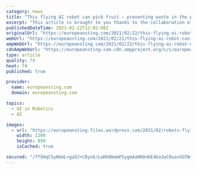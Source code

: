 ```yaml
---
category: news
title: "This flying AI robot can pick fruit – preventing waste in the process"
excerpt: "This article is brought to you thanks to the collaboration of The European Sting with the World Economic Forum. Author: Douglas Broom, Senior Writer, Formative Content There’s a"
publishedDateTime: 2021-02-22T12:02:00Z
originalUrl: "https://europeansting.com/2021/02/22/this-flying-ai-robot-can-pick-fruit-preventing-waste-in-the-process/"
webUrl: "https://europeansting.com/2021/02/22/this-flying-ai-robot-can-pick-fruit-preventing-waste-in-the-process/"
ampWebUrl: "https://europeansting.com/2021/02/22/this-flying-ai-robot-can-pick-fruit-preventing-waste-in-the-process/amp/"
cdnAmpWebUrl: "https://europeansting-com.cdn.ampproject.org/c/s/europeansting.com/2021/02/22/this-flying-ai-robot-can-pick-fruit-preventing-waste-in-the-process/amp/"
type: article
quality: 74
heat: 74
published: true

provider:
  name: europeansting.com
  domain: europeansting.com

topics:
  - AI in Robotics
  - AI

images:
  - url: "https://europeansting.files.wordpress.com/2021/02/robots-flying-1.jpeg?w=1200"
    width: 1200
    height: 899
    isCached: true

secured: "/fTXHqC5yNGmL+gaOJ+CByx6/LwRkNkmmPSygmAaHK8nKE4baJwC0uavGGTW+BLqhb1AyHOJp2c0HMMnNhS/JaQll13D9W49Na/3AUDhSXtkvroRn5mgbFCKnIoMGK1t8d0uIqN7g9lDnLVd8K2GSNsgFO2iIsfRk8Ypsv2gJh9sMj4aUF/WcaOQ9/kKpGnzmEmlvX1oHNSDry2jd7NDqr97BZRwhGor3pDwGn6R1CpyQ++Qynu4NCAEj6bPpKnEOBKEINXVl5DlskLvc/nKZMysrGP6Atyz72B2WtLX7eaBYpyFRbTj9Ls2+Xl39xtlLHEZ7gMFRtCeO7YdBVne0prfw3zLLk3MQzfScrItJfs=;Z/NrOh9x3oTFiqjJ6hqZ3A=="
---
```


